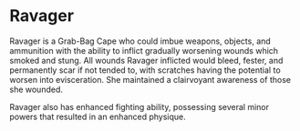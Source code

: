 # Ravager
Ravager is a Grab-Bag Cape who could imbue weapons, objects, and ammunition with the ability to inflict gradually worsening wounds which smoked and stung. All wounds Ravager inflicted would bleed, fester, and permanently scar if not tended to, with scratches having the potential to worsen into evisceration. She maintained a clairvoyant awareness of those she wounded.

Ravager also has enhanced fighting ability, possessing several minor powers that resulted in an enhanced physique.
